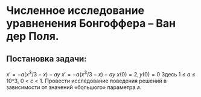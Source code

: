 # Численное исследование уравненения Бонгоффера – Ван дер Поля.
## Постановка задачи:
$x' = -a(x^3/3 - x) - ay$
$x' = -a(x^3/3 - x) - ay$
$x(0) = 2, y(0) = 0$
Здесь 1 ≤ _a_ ≤ 10^3, 0 < _c_ < 1. Провести исследование поведения решений
в зависимости от значений «большого» параметра 𝑎.